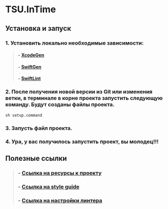 # TSU.InTime
## Установка и запуск
### 1. Установить локально необходимые зависимости:

>#### - [XcodeGen](https://github.com/yonaskolb/XcodeGen)
>
>#### - [SwiftGen](https://github.com/SwiftGen/SwiftGen)
>
>#### - [SwiftLint](https://github.com/realm/SwiftLint)

### 2. После получения новой версии из Git или изменения ветки, в терминале в корне проекта запустить следующую команду. Будут созданы файлы проекта.<br>
`sh setup.command`

### 3. Запусть файл проекта.

### 4. Ура, у вас получилось запустить проект, вы молодец!!!
## Полезные ссылки
>### - [Ссылка на ресурсы к проекту](https://kreosoft.youtrack.cloud/articles/ABITUR-A-1/Resursy)
>### - [Ссылка на style guide](https://kreosoft.youtrack.cloud/articles/ABITUR-A-2/iOS-Style-Guide)
>### - [Ссылка на настройки линтера](https://kreosoft.youtrack.cloud/articles/ABITUR-A-3/iOS-Nastrojki-SwiftLint)